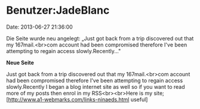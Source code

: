 Benutzer:JadeBlanc
==================

Date: 2013-06-27 21:36:00

Die Seite wurde neu angelegt: „Just got back from a trip discovered out
that my 167mail.\<br\>com account had been compromised therefore I've
been attempting to regain access slowly.Recently..."

**Neue Seite**

<div>

Just got back from a trip discovered out that my 167mail.\<br\>com
account had been compromised therefore I've been attempting to regain
access slowly.Recently I began a blog internet site as well so if you
want to read more of my posts then enrol in my RSS\<br\>\<br\>Here is my
site; \[http://www.a1-webmarks.com/links-ninaeds.html useful\]

</div>
